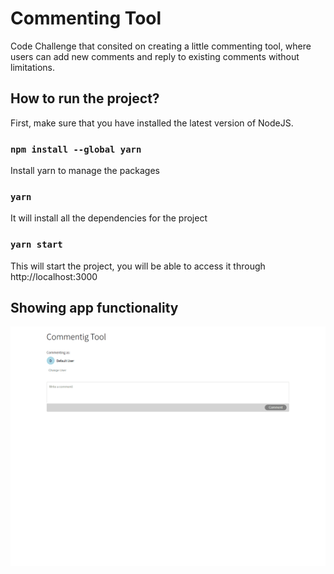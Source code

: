 # Commenting Tool

Code Challenge that consited on creating a little commenting tool, where users can add new comments and reply to existing comments without limitations.

## How to run the project?

First, make sure that you have installed the latest version of NodeJS.

### `npm install --global yarn`

Install yarn to manage the packages

### `yarn`

It will install all the dependencies for the project

### `yarn start`

This will start the project, you will be able to access it through http://localhost:3000

## Showing app functionality
![App](/src/assets/app.gif)
